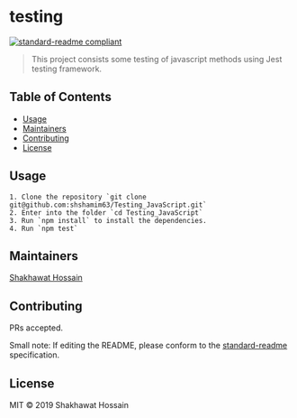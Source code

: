 # testing

[![standard-readme compliant](https://img.shields.io/badge/standard--readme-OK-green.svg?style=flat-square)](https://github.com/RichardLitt/standard-readme)

> This project consists some testing of javascript methods using Jest testing framework.

## Table of Contents

- [Usage](#usage)
- [Maintainers](#maintainers)
- [Contributing](#contributing)
- [License](#license)


## Usage

```
1. Clone the repository `git clone git@github.com:shshamim63/Testing_JavaScript.git`
2. Enter into the folder `cd Testing_JavaScript`
3. Run `npm install` to install the dependencies.
4. Run `npm test`
```

## Maintainers

[Shakhawat Hossain](https://github.com/shshamim63)

## Contributing

PRs accepted.

Small note: If editing the README, please conform to the [standard-readme](https://github.com/RichardLitt/standard-readme) specification.

## License

MIT © 2019 Shakhawat Hossain
